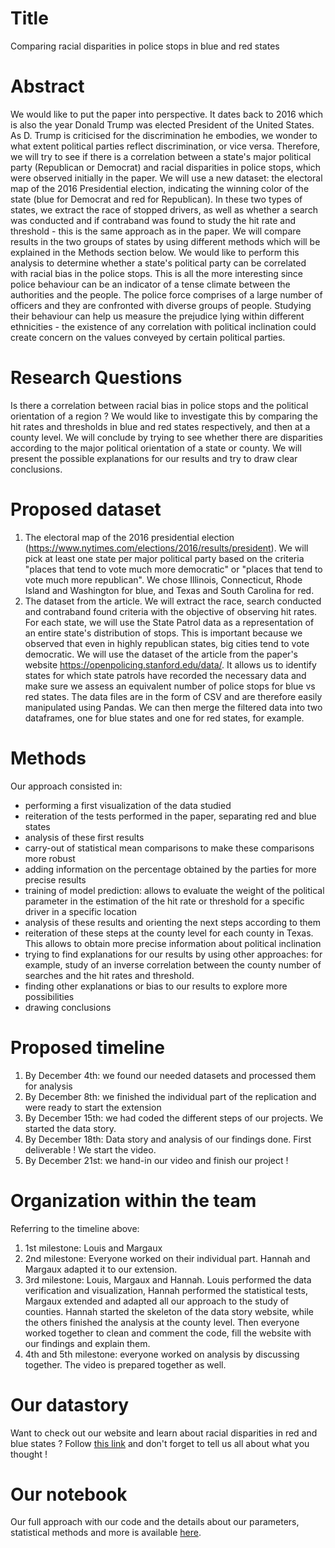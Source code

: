# Title
Comparing racial disparities in police stops in blue and red states

# Abstract
We would like to put the paper into perspective. It dates back to 2016 which is also the year Donald Trump was elected President of the United States. As D. Trump is criticised for the discrimination he embodies, we wonder to what extent political parties reflect discrimination, or vice versa. Therefore, we will try to see if there is a correlation between a state's major political party (Republican or Democrat) and racial disparities in police stops, which were observed initially in the paper.
We will use a new dataset: the electoral map of the 2016 Presidential election, indicating the winning color of the state (blue for Democrat and red for Republican). In these two types of states, we extract the race of stopped drivers, as well as whether a search was conducted and if contraband was found to study the hit rate and threshold - this is the same approach as in the paper. We will compare results in the two groups of states by using different methods which will be explained in the Methods section below. We would like to perform this analysis to determine whether a state's political party can be correlated with racial bias in the police stops. This is all the more interesting since police behaviour can be an indicator of a tense climate between the authorities and the people.
The police force comprises of a large number of officers and they are confronted with diverse groups of people. Studying their behaviour can help us measure the prejudice lying within different ethnicities - the existence of any correlation with political inclination could create concern on the values conveyed by certain political parties.

# Research Questions
Is there a correlation between racial bias in police stops and the political orientation of a region ? We would like to investigate this by comparing the hit rates and thresholds in blue and red states respectively, and then at a county level.
We will conclude by trying to see whether there are disparities according to the major political orientation of a state or county. We will present the possible explanations for our results and try to draw clear conclusions.

# Proposed dataset
  1. The electoral map of the 2016 presidential election (https://www.nytimes.com/elections/2016/results/president). We will pick at least one state per major political party based on the criteria "places that tend to vote much more democratic" or "places that tend to vote much more republican". We chose Illinois, Connecticut, Rhode Island and Washington for blue, and Texas and South Carolina for red.
  2. The dataset from the article. We will extract the race, search conducted and contraband found criteria with the objective of observing hit rates. For each state, we will use the State Patrol data as a representation of an entire state's distribution of stops. This is important because we observed that even in highly republican states, big cities tend to vote democratic.
We will use the dataset of the article from the paper's website https://openpolicing.stanford.edu/data/. It allows us to identify states for which state patrols have recorded the necessary data and make sure we assess an equivalent number of police stops for blue vs red states. The data files are in the form of CSV and are therefore easily manipulated using Pandas. We can then merge the filtered data into two dataframes, one for blue states and one for red states, for example.

# Methods
Our approach consisted in: 
 - performing a first visualization of the data studied
 - reiteration of the tests performed in the paper, separating red and blue states
 - analysis of these first results
 - carry-out of statistical mean comparisons to make these comparisons more robust
 - adding information on the percentage obtained by the parties for more precise results
 - training of model prediction: allows to evaluate the weight of the political parameter in the estimation of the hit rate or threshold for a specific driver in a specific location
 - analysis of these results and orienting the next steps according to them
 - reiteration of these steps at the county level for each county in Texas. This allows to obtain more precise information about political inclination
 - trying to find explanations for our results by using other approaches: for example, study of an inverse correlation between the county number of searches and the hit rates and threshold.
 - finding other explanations or bias to our results to explore more possibilities
 - drawing conclusions
 
# Proposed timeline
  1. By December 4th: we found our needed datasets and processed them for analysis
  2. By December 8th: we finished the individual part of the replication and were ready to start the extension
  3. By December 15th: we had coded the different steps of our projects. We started the data story.
  4. By December 18th: Data story and analysis of our findings done. First deliverable ! We start the video.
  5. By December 21st: we hand-in our video and finish our project !
  
# Organization within the team
Referring to the timeline above:
  1. 1st milestone: Louis and Margaux
  2. 2nd milestone: Everyone worked on their individual part. Hannah and Margaux adapted it to our extension.
  3. 3rd milestone: Louis, Margaux and Hannah. Louis performed the data verification and visualization, Hannah performed the statistical tests, Margaux extended and adapted all our approach to the study of counties. Hannah started the skeleton of the data story website, while the others finished the analysis at the county level. Then everyone worked together to clean and comment the code, fill the website with our findings and explain them.
  4. 4th and 5th milestone: everyone worked on analysis by discussing together. The video is prepared together as well.

# Our datastory
Want to check out our website and learn about racial disparities in red and blue states ? Follow [this link](https://mfroute.github.io/) and don't forget to tell us all about what you thought !

# Our notebook
Our full approach with our code and the details about our parameters, statistical methods and more is available [here](https://github.com/epfl-ada/ada-2020-project-milestone-p3-p3_halouma/blob/main/extension.ipynb).
